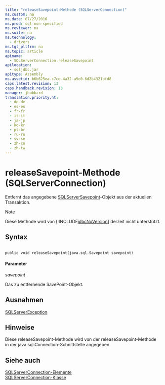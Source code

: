 ```yaml
---
title: "releaseSavepoint-Methode (SQLServerConnection)"
ms.custom: na
ms.date: 07/27/2016
ms.prod: sql-non-specified
ms.reviewer: na
ms.suite: na
ms.technology: 
  - drivers
ms.tgt_pltfrm: na
ms.topic: article
apiname: 
  - SQLServerConnection.releaseSavepoint
apilocation: 
  - sqljdbc.jar
apitype: Assembly
ms.assetid: b6b625ea-c7ce-4a32-a9e0-6d2b4321bfd8
caps.latest.revision: 13
caps.handback.revision: 13
manager: jhubbard
translation.priority.ht: 
  - de-de
  - es-es
  - fr-fr
  - it-it
  - ja-jp
  - ko-kr
  - pt-br
  - ru-ru
  - sv-se
  - zh-cn
  - zh-tw
---
```

# releaseSavepoint-Methode (SQLServerConnection)
  Entfernt das angegebene [SQLServerSavepoint](../content/SQLServerSavepoint-Class.md)\-Objekt aus der aktuellen Transaktion.  
  
> [!NOTE]  
>  Diese Methode wird von [!INCLUDE[jdbcNoVersion](../content/includes/jdbcNoVersion_md.md)] derzeit nicht unterstützt.  
  
## Syntax  
  
```  
  
public void releaseSavepoint(java.sql.Savepoint savepoint)  
```  
  
#### Parameter  
 *savepoint*  
  
 Das zu entfernende SavePoint\-Objekt.  
  
## Ausnahmen  
 [SQLServerException](../content/SQLServerException-Class.md)  
  
## Hinweise  
 Diese releaseSavepoint\-Methode wird von der releaseSavepoint\-Methode in der java.sql.Connection\-Schnittstelle angegeben.  
  
## Siehe auch  
 [SQLServerConnection-Elemente](../content/SQLServerConnection-Members.md)   
 [SQLServerConnection-Klasse](../content/SQLServerConnection-Class.md)  
  
  